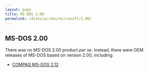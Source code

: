 ```yaml
---
layout: page
title: MS-DOS 2.00
permalink: /disks/pc/dos/microsoft/2.00/
---
```


MS-DOS 2.00
---

There was no MS-DOS 2.00 product *per se*.  Instead, there were OEM releases of MS-DOS based on version 2.00,
including:

* [COMPAQ MS-DOS 2.12](/disks/pc/dos/compaq/2.12/)
